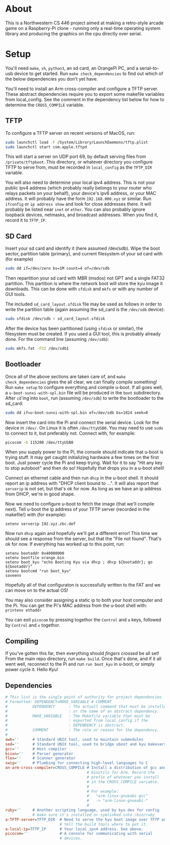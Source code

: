 # About
This is a Northwestern CS 446 project aimed at making a retro-style
arcade game on a Raspberry-Pi clone - running only a real-time operating
system library and producing the graphics on the cpu directly over
serial.

# Setup
You'll need `make`, `sh`, `python3`, an sd card, an OrangePi PC, and a 
serial-to-usb device to get started. Run `make check_dependencies` to
find out which of the below dependencies you don't yet have.

You'll need to install an Arm cross-compiler and configure a TFTP 
server. These abstract dependencies require you to export some makefile 
variables from local_config. See the comment in the dependency list 
below for how to determine the `CROSS_COMPILE` variable.

## TFTP
To configure a TFTP server on recent versions of MacOS, run:

```sh
sudo launchctl load -F /System/Library/LaunchDaemons/tftp.plist
sudo launchctl start com.apple.tftpd
```

This will start a server on UDP port 69, by default serving files from
`/private/tftpboot`. This directory, or whatever directory you
configure TFTP to serve from, must be recorded in `local_config` as the 
`TFTP_DIR` variable.

You will also need to determine your local ipv4 address. This is not 
your public ipv4 address (which probably really belongs to your router 
who relays packets on your behalf), your device's ipv6 address, or your 
MAC address. It will probably have the form `192.168.000.xyz` or 
similar. Run `ifconfig` or `ip address show` and look for close 
addresses there. It will probably be listed near `inet` or `ether`.
You can also probably ignore loopback devices, netmasks, and 
broadcast addresses. When you find it, record it to `TFTP_IP`.

## SD Card
Insert your sd card and identify it (here assumed /dev/sdb).
Wipe the boot sector, partition table (primary), and current filesystem
of your sd card with (for example)

```sh
sudo dd if=/dev/zero bs=1M count=4 of=/dev/sdb
```

Then repartition your sd card with MBR (msdos) not GPT and a single 
FAT32 partition. This partition is where the network boot will store the 
kyu image it downloads. This can be done with `sfdisk` and `mkfs` or
with any number of GUI tools.

The included `sd_card_layout.sfdisk` file may be used as follows in 
order to write the partition table (again assuming the sd_card is the 
`/dev/sdb` device):

```sh
sudo sfdisk /dev/sdb < sd_card_layout.sfdisk
```

After the device has been partitioned (using `sfdisk` or similar), the 
filesystem must be created. If you used a GUI tool, this is probably 
already done. For the command line (assuming `/dev/sdb`):

```sh
sudo mkfs.fat -F32 /dev/sdb1
```

## Bootloader
Once all of the above sections are taken care of, and 
`make check_dependencies` gives the all clear, we can finally compile 
something! Run `make setup` to configure everything and compile u-boot.
If all goes well, a `u-boot-sunxi-with-spl.bin` file will be produced 
in the `boot` subdirectory. After `cd`'ing into `boot`, run (assuming 
`/dev/sdb`) to write the bootloader to the sd_card:

```sh
sudo dd if=u-boot-sunxi-with-spl.bin of=/dev/sdb bs=1024 seek=8
```

Now insert the card into the Pi and connect the serial device. Look for 
the device in `/dev/`. On Linux it is often `/dev/ttyUSB0`. You may need 
to use `sudo` to connect to it, but preferably not. Connect with, for 
example:

```sh
picocom -b 115200 /dev/ttyUSB0
```



When you supply power to the Pi, the console should indicate that u-boot 
is trying stuff. It may get caught initializing hardware a few times on 
the first boot. Just power cycle the Pi and keep trying. Wait for it to 
say "Hit any key to stop autoboot" and then do so! Hopefully that drops 
you in a u-boot shell!

Connect an ethernet cable and then run `dhcp` in the u-boot shell. It 
should report an ip address with "DHCP client bound to ...". It will
also report that `serverip` is not set, but that's ok for now. As long 
as we have an ip address from DHCP, we're in good shape.

Now we need to configure u-boot to fetch the image (that we'll compile 
next). Tell u-boot the ip address of your TFTP server (recorded in the 
makefile!) with (for example):

```
setenv serverip 192.xyz.zbc.def

```

Now run `dhcp` again and hopefully we'll get a different error! This 
time we should see a response from the server, but that the "File not 
found". That's ok for now. If everything has worked up to this point, 
run:

```
setenv bootaddr 0x40000000
setenv bootfile orange.bin
setenv boot_kyu "echo Booting Kyu via dhcp ; dhcp ${bootaddr}; go ${bootaddr}"
setenv bootcmd "run boot_kyu"
saveenv
```

Hopefully all of that configuraton is successfully written to the FAT 
and we can move on to the actual OS!

You may also consider assigning a static ip to both your host computer 
and the Pi. You can get the Pi's MAC address from the u-boot shell 
with: `printenv ethaddr`

You can exit `picocom` by pressing togethor the `Control` and `a` keys, 
followed by `Control` and `x` togethor.

## Compiling
If you've gotten this far, then everything should *fingers crossed* be 
all set! From the main repo directory, run `make build`. Once that's 
done, and if it all went well, reconnect to the Pi and run 
`run boot_kyu` in u-boot, or simply power cycle it. Hello Kyu!

## Dependencies
```ini
# This list is the single point of authority for project dependencies
# Formatted: DEPENDENCY=MAKE_VARIABLE # COMMENT
#           DEPENDENCY      : The actuall command that must be installed 
#                           : or the name of an abstract dependency. 
#           MAKE_VARIABLE   : The Makefile variable that must be
#                           : exported from local_config if the 
#                           : DEPENDENCY is abstract.
#           COMMENT         : The role or reason for the dependency.
#
awk=''      # Standard UNIX tool, used to maintain submodules
sed=''      # Standard UNIX tool, used to bridge uboot and kyu makevars
gcc=''      # Host compiler
bison=''    # Parser generator
flex=''     # Scanner generator
swig=''     # Plumbing for connecting high-level languages to C
an-arm-cross-compiler=CROSS_COMPILE # Install a distribution of gcc and 
                                    # binutils for Arm. Record the
                                    # prefix of whatever you install 
                                    # in the CROSS_COMPILE variable.
                                    #
                                    # For example:
                                    #   "arm-linux-gnueabi-gcc"
                                    #   -> "arm-linux-gnueabi-"
                                    #
ruby=''     # Another scripting language, used by kyu dev for config
            # make sure it's installed or symlinked into /bin/ruby
a-TFTP-server=TFTP_DIR  # Need to serve the kyu boot image over TFTP and 
                        # tell the build tools where to put it.
a-local-ip=TFTP_IP      # Your local ipv4 address. See above.
picocom=''              # A console for communicating with serial
                        # devices.
```
